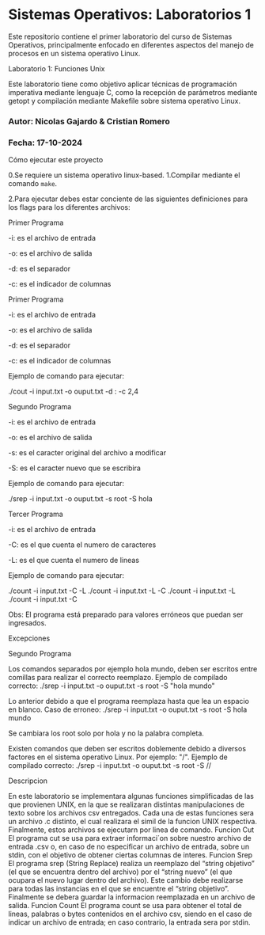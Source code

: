 <h1>Sistemas Operativos: Laboratorios 1</h1>

Este repositorio contiene el primer laboratorio del curso de Sistemas Operativos, principalmente enfocado en diferentes aspectos del manejo de procesos en un sistema operativo Linux.

Laboratorio 1: Funciones Unix

Este laboratorio tiene como objetivo aplicar técnicas de programación imperativa mediante lenguaje C, como la recepción de parámetros mediante getopt y compilación mediante Makefile sobre sistema operativo Linux.

<h3>Autor: Nicolas Gajardo & Cristian Romero</h3>

<h3>Fecha: 17-10-2024</h3>

Cómo ejecutar este proyecto

0.Se requiere un sistema operativo linux-based.
1.Compilar mediante el comando <code>make</code>.

2.Para ejecutar debes estar conciente de las siguientes definiciones para los flags para los diferentes archivos:

  Primer Programa 

-i: es el archivo de entrada 
 
-o: es el archivo de salida

-d: es el separador
 
-c: es el indicador de columnas



Primer Programa

-i: es el archivo de entrada 
 
-o: es el archivo de salida

-d: es el separador
 
-c: es el indicador de columnas

Ejemplo de comando para ejecutar:

./cout -i input.txt -o ouput.txt -d : -c 2,4

Segundo Programa

-i: es el archivo de entrada 
 
-o: es el archivo de salida

-s: es el caracter original del archivo a modificar
 
-S: es el caracter nuevo que se escribira

Ejemplo de comando para ejecutar:

./srep -i input.txt -o ouput.txt -s root -S hola

Tercer Programa

-i: es el archivo de entrada 
 
-C: es el que cuenta el numero de caracteres
 
-L: es el que cuenta el numero de lineas

Ejemplo de comando para ejecutar:

./count -i input.txt -C -L
./count -i input.txt -L -C
./count -i input.txt -L
./count -i input.txt -C

Obs: El programa está preparado para valores erróneos que puedan ser ingresados.

Excepciones

Segundo Programa

Los comandos separados por ejemplo hola mundo, deben ser escritos entre comillas para realizar el correcto reemplazo.
Ejemplo de compilado correcto:
./srep -i input.txt -o ouput.txt -s root -S "hola mundo"

Lo anterior debido a que el programa reemplaza hasta que lea un espacio en blanco.
Caso de erroneo:
./srep -i input.txt -o ouput.txt -s root -S hola mundo

Se cambiara los root solo por hola y no la palabra completa.

Existen comandos que deben ser escritos doblemente debido a diversos factores en el sistema operativo Linux. Por ejemplo:
"/".
Ejemplo de compilado correcto:
./srep -i input.txt -o ouput.txt -s root -S //

Descripcion

En este laboratorio se implementara algunas funciones simplificadas de las que provienen UNIX, en la que se realizaran distintas manipulaciones de texto sobre los archivos csv entregados. Cada una de estas funciones sera un archivo .c distinto, el cual realizara el simil de la funcion UNIX respectiva. Finalmente, estos archivos se ejecutarn por linea de comando.
Funcion Cut
El programa cut se usa para extraer informaci´on sobre nuestro archivo de entrada .csv o, en caso de no especificar un archivo de entrada, sobre un stdin, con el objetivo de obtener ciertas columnas
de interes.
Funcion Srep
El programa srep (String Replace) realiza un reemplazo del “string objetivo” (el que se encuentra dentro del archivo) por el “string nuevo” (el que ocupara el nuevo lugar dentro del archivo). Este cambio debe realizarse para todas las instancias en el que se encuentre el “string objetivo”. Finalmente se debera guardar la informacion reemplazada en un archivo de salida.
Funcion Count
El programa count se usa para obtener el total de lineas, palabras o bytes contenidos en el archivo csv, siendo en el caso de indicar un archivo de entrada; en caso contrario, la entrada sera por stdin.

